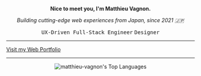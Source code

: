 **<p align="center">Nice to meet you, I'm Matthieu Vagnon.</p>**
*<p align="center">Building cutting-edge web experiences from Japan, since 2021 🇯🇵</p>*
<p align="center"><kbd>UX-Driven Full-Stack Engineer</kbd> <kbd>Designer</kbd></p>

---

<a align="center" href="https://mvagnon.dev" target="_blank">Visit my Web Portfolio</a>

---

<div align="center">

![matthieu-vagnon's Top Languages](https://github-readme-stats.vercel.app/api/top-langs/?username=matthieu-vagnon&theme=graywhite&show_icons=true&hide_border=true)
  
</div>
